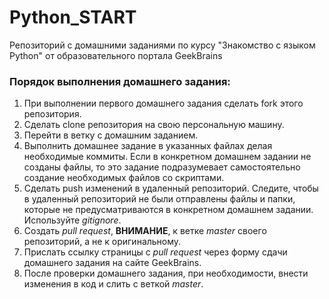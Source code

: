 # **Python_START**

Репозиторий с домашними заданиями по курсу "Знакомство с языком Python" от образовательного портала GeekBrains

### Порядок выполнения домашнего задания:

1. При выполнении первого домашнего задания сделать fork этого репозитория.
2. Сделать clone репозитория на свою персональную машину.
3. Перейти в ветку с домашним заданием.
4. Выполнить домашнее задание в указанных файлах делая необходимые коммиты. Если в конкретном домашнем задании не
   созданы файлы, то это задание подразумевает самостоятельно создание необходимых файлов со скриптами.
5. Сделать push изменений в удаленный репозиторий. Следите, чтобы в удаленный репозиторий не были отправлены файлы и
   папки, которые не предусматриваются в конкретном домашнем задании. Используйте _gitignore_.
6. Создать _pull request_, **ВНИМАНИЕ**, к ветке _master_ своего репозиторий, а не к оригинальному.
7. Прислать ссылку страницы с _pull request_ через форму сдачи домашнего задания на сайте GeekBrains.
8. После проверки домашнего задания, при необходимости, внести изменения в код и слить с веткой _master_.
